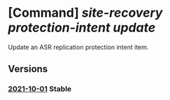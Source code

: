 # [Command] _site-recovery protection-intent update_

Update an ASR replication protection intent item.

## Versions

### [2021-10-01](/Resources/mgmt-plane/L3N1YnNjcmlwdGlvbnMve30vcmVzb3VyY2Vncm91cHMve30vcHJvdmlkZXJzL21pY3Jvc29mdC5yZWNvdmVyeXNlcnZpY2VzL3ZhdWx0cy97fS9yZXBsaWNhdGlvbnByb3RlY3Rpb25pbnRlbnRzL3t9/2021-10-01.xml) **Stable**

<!-- mgmt-plane /subscriptions/{}/resourcegroups/{}/providers/microsoft.recoveryservices/vaults/{}/replicationprotectionintents/{} 2021-10-01 -->
